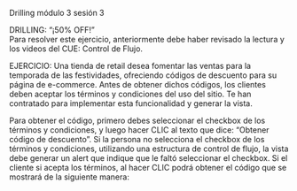 Drilling módulo 3 sesión 3

DRILLING: “¡50% OFF!”  
Para resolver este ejercicio, anteriormente debe haber revisado la lectura y los videos del CUE: Control de 
Flujo. 
 
EJERCICIO: 
Una tienda de retail desea fomentar las ventas para la temporada de las festividades, ofreciendo códigos 
de descuento para su página de e-commerce. Antes de obtener dichos códigos, los clientes deben aceptar 
los  términos  y  condiciones  del  uso  del  sitio.  Te  han  contratado  para  implementar  esta  funcionalidad  y 
generar la vista.

Para obtener el código, primero debes seleccionar el checkbox de los términos y condiciones, y luego hacer 
CLIC  al  texto  que  dice:  “Obtener código de descuento”.  Si  la  persona  no  selecciona  el  checkbox  de  los 
términos y condiciones, utilizando una estructura de control de flujo, la vista debe generar un alert que 
indique  que  le  faltó  seleccionar  el  checkbox.  Si  el  cliente  si  acepta  los  términos,  al  hacer  CLIC  podrá 
obtener el código que se mostrará de la siguiente manera:

